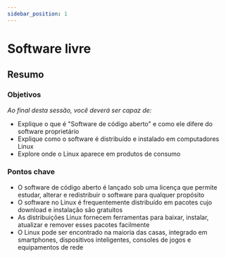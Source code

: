 ```yaml
---
sidebar_position: 1
---
```


# Software livre

## Resumo

### Objetivos
*Ao final desta sessão, você deverá ser capaz de:*
* Explique o que é "Software de código aberto" e como ele difere do software proprietário
* Explique como o software é distribuído e instalado em computadores Linux
* Explore onde o Linux aparece em produtos de consumo

### Pontos chave
* O software de código aberto é lançado sob uma licença que permite estudar, alterar e redistribuir o software para qualquer propósito
* O software no Linux é frequentemente distribuído em pacotes cujo download e instalação são gratuitos
* As distribuições Linux fornecem ferramentas para baixar, instalar, atualizar e remover esses pacotes facilmente
* O Linux pode ser encontrado na maioria das casas, integrado em smartphones, dispositivos inteligentes, consoles de jogos e equipamentos de rede